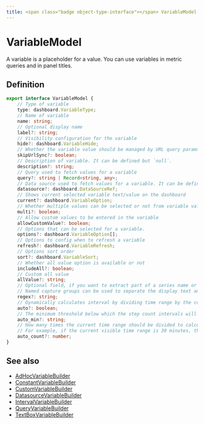 ```yaml
---
title: <span class="badge object-type-interface"></span> VariableModel
---
```

# <span class="badge object-type-interface"></span> VariableModel

A variable is a placeholder for a value. You can use variables in metric queries and in panel titles.

## Definition

```typescript
export interface VariableModel {
	// Type of variable
	type: dashboard.VariableType;
	// Name of variable
	name: string;
	// Optional display name
	label?: string;
	// Visibility configuration for the variable
	hide?: dashboard.VariableHide;
	// Whether the variable value should be managed by URL query params or not
	skipUrlSync?: boolean;
	// Description of variable. It can be defined but `null`.
	description?: string;
	// Query used to fetch values for a variable
	query?: string | Record<string, any>;
	// Data source used to fetch values for a variable. It can be defined but `null`.
	datasource?: dashboard.DataSourceRef;
	// Shows current selected variable text/value on the dashboard
	current?: dashboard.VariableOption;
	// Whether multiple values can be selected or not from variable value list
	multi?: boolean;
	// Allow custom values to be entered in the variable
	allowCustomValue?: boolean;
	// Options that can be selected for a variable.
	options?: dashboard.VariableOption[];
	// Options to config when to refresh a variable
	refresh?: dashboard.VariableRefresh;
	// Options sort order
	sort?: dashboard.VariableSort;
	// Whether all value option is available or not
	includeAll?: boolean;
	// Custom all value
	allValue?: string;
	// Optional field, if you want to extract part of a series name or metric node segment.
	// Named capture groups can be used to separate the display text and value.
	regex?: string;
	// Dynamically calculates interval by dividing time range by the count specified.
	auto?: boolean;
	// The minimum threshold below which the step count intervals will not divide the time.
	auto_min?: string;
	// How many times the current time range should be divided to calculate the value, similar to the Max data points query option.
	// For example, if the current visible time range is 30 minutes, then the auto interval groups the data into 30 one-minute increments.
	auto_count?: number;
}

```
## See also

 * <span class="badge builder"></span> [AdHocVariableBuilder](./builder-AdHocVariableBuilder.md)
 * <span class="badge builder"></span> [ConstantVariableBuilder](./builder-ConstantVariableBuilder.md)
 * <span class="badge builder"></span> [CustomVariableBuilder](./builder-CustomVariableBuilder.md)
 * <span class="badge builder"></span> [DatasourceVariableBuilder](./builder-DatasourceVariableBuilder.md)
 * <span class="badge builder"></span> [IntervalVariableBuilder](./builder-IntervalVariableBuilder.md)
 * <span class="badge builder"></span> [QueryVariableBuilder](./builder-QueryVariableBuilder.md)
 * <span class="badge builder"></span> [TextBoxVariableBuilder](./builder-TextBoxVariableBuilder.md)
